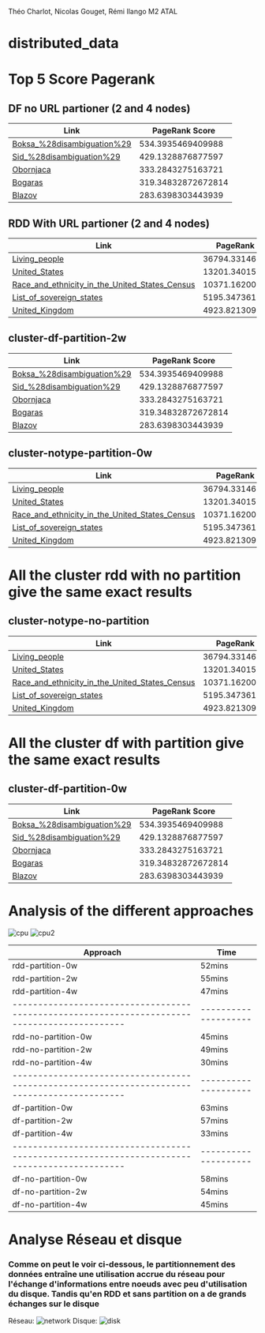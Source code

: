 Théo Charlot, Nicolas Gouget, Rémi Ilango
M2 ATAL

# distributed_data

# Top 5 Score Pagerank 


## DF no URL partioner (2 and 4 nodes)

| Link                                                                                       | PageRank Score     |
|--------------------------------------------------------------------------------------------|--------------------|
| [Boksa_%28disambiguation%29](http://dbpedia.org/resource/Boksa_%28disambiguation%29)       | 534.3935469409988  |
| [Sid_%28disambiguation%29](http://dbpedia.org/resource/Sid_%28disambiguation%29)           | 429.1328876877597  |
| [Obornjaca](http://dbpedia.org/resource/Obornjaca)                                         | 333.2843275163721  |
| [Bogaras](http://dbpedia.org/resource/Bogaras)                                             | 319.34832872672814 |
| [Blazov](http://dbpedia.org/resource/Blazov)                                               | 283.6398303443939  |


## RDD With URL partioner (2 and 4 nodes)

| Link                                                                                                      | PageRank Score       |
|-----------------------------------------------------------------------------------------------------------|----------------------|
| [Living_people](http://dbpedia.org/resource/Living_people)                                                | 36794.33146754514    |
| [United_States](http://dbpedia.org/resource/United_States)                                                | 13201.340151981216   |
| [Race_and_ethnicity_in_the_United_States_Census](http://dbpedia.org/resource/Race_and_ethnicity_in_the_United_States_Census) | 10371.162005541357   |
| [List_of_sovereign_states](http://dbpedia.org/resource/List_of_sovereign_states)                          | 5195.347361862181    |
| [United_Kingdom](http://dbpedia.org/resource/United_Kingdom)                                              | 4923.82130931521     |

## cluster-df-partition-2w

| Link                                                                                                   | PageRank Score    |
|--------------------------------------------------------------------------------------------------------|-------------------|  
| [Boksa_%28disambiguation%29](http://dbpedia.org/resource/Boksa_%28disambiguation%29)                   | 534.3935469409988 |
| [Sid_%28disambiguation%29](http://dbpedia.org/resource/Sid_%28disambiguation%29)                       | 429.1328876877597 |
| [Obornjaca](http://dbpedia.org/resource/Obornjaca)                                                     | 333.2843275163721 |
| [Bogaras](http://dbpedia.org/resource/Bogaras)                                                         | 319.34832872672814 |
| [Blazov](http://dbpedia.org/resource/Blazov)                                                           | 283.6398303443939 |

## cluster-notype-partition-0w
| Link                                                                                                   | PageRank Score    |
|--------------------------------------------------------------------------------------------------------|-------------------|  
| [Living_people](http://dbpedia.org/resource/Living_people)                                             | 36794.33146754523 |
| [United_States](http://dbpedia.org/resource/United_States)                                             | 13201.340151981214 |
| [Race_and_ethnicity_in_the_United_States_Census](http://dbpedia.org/resource/Race_and_ethnicity_in_the_United_States_Census)  | 10371.162005541351 |
| [List_of_sovereign_states](http://dbpedia.org/resource/List_of_sovereign_states)                       | 5195.347361862185 |
| [United_Kingdom](http://dbpedia.org/resource/United_Kingdom)                                           | 4923.821309315204 |

# All the cluster rdd with no partition give the same exact results
## cluster-notype-no-partition
| Link                                                                                                   | PageRank Score    |
|--------------------------------------------------------------------------------------------------------|-------------------|  
| [Living_people](http://dbpedia.org/resource/Living_people)                                             | 36794.33146754487 |
| [United_States](http://dbpedia.org/resource/United_States)                                             | 13201.340151981194 |
| [Race_and_ethnicity_in_the_United_States_Census](http://dbpedia.org/resource/Race_and_ethnicity_in_the_United_States_Census)  | 10371.162005541348 |
| [List_of_sovereign_states](http://dbpedia.org/resource/List_of_sovereign_states)                       | 5195.347361862185 |
| [United_Kingdom](http://dbpedia.org/resource/United_Kingdom)                                           | 4923.821309315207 |

# All the cluster df with partition give the same exact results
## cluster-df-partition-0w
| Link                                                                                       | PageRank Score     |
|--------------------------------------------------------------------------------------------|--------------------|
| [Boksa_%28disambiguation%29](http://dbpedia.org/resource/Boksa_%28disambiguation%29)       | 534.3935469409988  |
| [Sid_%28disambiguation%29](http://dbpedia.org/resource/Sid_%28disambiguation%29)           | 429.1328876877597  |
| [Obornjaca](http://dbpedia.org/resource/Obornjaca)                                         | 333.2843275163721  |
| [Bogaras](http://dbpedia.org/resource/Bogaras)                                             | 319.34832872672814 |
| [Blazov](http://dbpedia.org/resource/Blazov)                                               | 283.6398303443939  |



# Analysis of the different approaches

![cpu](https://github.com/user-attachments/assets/a8c7754b-80e8-49f7-95b4-2c17f77116b4)
![cpu2](https://github.com/user-attachments/assets/0cdb3665-d404-4657-81cd-6635efd3ff51)


| Approach                                                                                     | Time   |
|--------------------------------------------------------------------------------------------|--------------------|
|   rdd-partition-0w     | 52mins |
|  rdd-partition-2w      | 55mins
|  rdd-partition-4w      | 47mins |
|--------------------------------------------------------------------------------------------|--------------------|
|   rdd-no-partition-0w     | 45mins |
|   rdd-no-partition-2w     | 49mins |
|   rdd-no-partition-4w     | 30mins |
|--------------------------------------------------------------------------------------------|--------------------|
|   df-partition-0w     | 63mins |
|   df-partition-2w     | 57mins |
|   df-partition-4w     | 33mins |
|--------------------------------------------------------------------------------------------|--------------------|
|   df-no-partition-0w     | 58mins |
|  df-no-partition-2w      | 54mins |
|  df-no-partition-4w      | 45mins |


# Analyse Réseau et disque
### Comme on peut le voir ci-dessous, le partitionnement des données entraîne une utilisation accrue du réseau pour l'échange d'informations entre noeuds avec peu d'utilisation du disque. Tandis qu'en RDD et sans partition on a de grands échanges sur le disque
Réseau: 
![network](https://github.com/user-attachments/assets/e1d11e5e-eb1e-4d1b-a555-ab7199778573)
Disque: 
![disk](https://github.com/user-attachments/assets/19ece3d8-12e5-4078-aedf-e75fb842696e)





